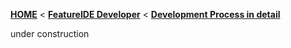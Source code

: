 <!-- Breadcrumb -->
[**HOME**](https://github.com/FeatureIDE/FeatureIDE/wiki) < [**FeatureIDE Developer**](https://github.com/FeatureIDE/FeatureIDE/wiki/FeatureIDE-Developer) < [**Development Process in detail**](https://github.com/FeatureIDE/FeatureIDE/wiki/Development-Process-in-detail)

<!-- Introduction -->
under construction

<!-- Outline -->

<!-- Content -->